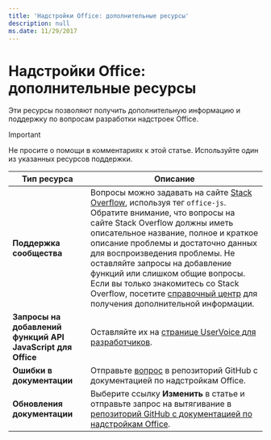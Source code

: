 ```yaml
---
title: 'Надстройки Office: дополнительные ресурсы'
description: null
ms.date: 11/29/2017
---
```


# <a name="office-add-ins-additional-resources"></a>Надстройки Office: дополнительные ресурсы

Эти ресурсы позволяют получить дополнительную информацию и поддержку по вопросам разработки надстроек Office.

> [!IMPORTANT]
> Не просите о помощи в комментариях к этой статье. Используйте один из указанных ресурсов поддержки. 

|**Тип ресурса**                    | **Описание**                                                
|----------------------------|---------------------------------
|**Поддержка сообщества** | Вопросы можно задавать на сайте [Stack Overflow](https://stackoverflow.com/questions/tagged/office-js), используя тег `office-js`. Обратите внимание, что вопросы на сайте Stack Overflow должны иметь описательное название, полное и краткое описание проблемы и достаточно данных для воспроизведения проблемы. Не оставляйте запросы на добавление функций или слишком общие вопросы. Если вы только знакомитесь со Stack Overflow, посетите [справочный центр](https://stackoverflow.com/help/how-to-ask) для получения дополнительной информации.
|**Запросы на добавлений функций API JavaScript для Office**| Оставляйте их на <a href="https://officespdev.uservoice.com/" target="_blank">странице UserVoice для разработчиков</a>.
|**Ошибки в документации**| Отправьте <a href="https://github.com/officedev/office-js-docs-pr/issues" target="_blank">вопрос</a> в репозиторий GitHub с документацией по надстройкам Office.
|**Обновления документации**| Выберите ссылку **Изменить** в статье и отправьте запрос на вытягивание в <a href="https://github.com/officedev/office-js-docs-pr" target="_blank">репозиторий GitHub с документацией по надстройкам Office</a>.
